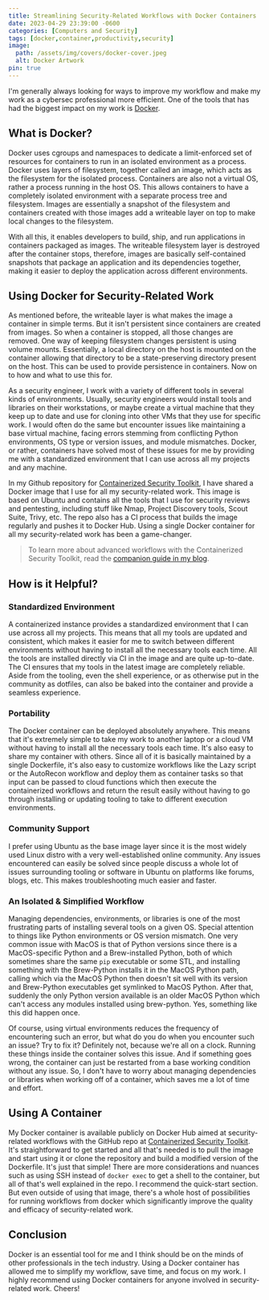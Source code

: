 ```yaml
---
title: Streamlining Security-Related Workflows with Docker Containers
date: 2023-04-29 23:39:00 -0600
categories: [Computers and Security]
tags: [docker,container,productivity,security]
image:
  path: /assets/img/covers/docker-cover.jpeg
  alt: Docker Artwork
pin: true
---
```


I'm generally always looking for ways to improve my workflow and make my work as a cybersec professional more efficient. One of the tools that has had the biggest impact on my work is [Docker](https://www.docker.com).

## What is Docker?

Docker uses cgroups and namespaces to dedicate a limit-enforced set of resources for containers to run in an isolated environment as a process. Docker uses layers of filesystem, together called an image, which acts as the filesystem for the isolated process. Containers are also not a virtual OS, rather a process running in the host OS. This allows containers to have a completely isolated environment with a separate process tree and filesystem. Images are essentially a snapshot of the filesystem and containers created with those images add a writeable layer on top to make local changes to the filesystem.

With all this, it enables developers to build, ship, and run applications in containers packaged as images. The writeable filesystem layer is destroyed after the container stops, therefore, images are basically self-contained snapshots that package an application and its dependencies together, making it easier to deploy the application across different environments.

## Using Docker for Security-Related Work

As mentioned before, the writeable layer is what makes the image a container in simple terms. But it isn't persistent since containers are created from images. So when a container is stopped, all those changes are removed. One way of keeping filesystem changes persistent is using volume mounts. Essentially, a local directory on the host is mounted on the container allowing that directory to be a state-preserving directory present on the host. This can be used to provide persistence in containers. Now on to how and what to use this for.

As a security engineer, I work with a variety of different tools in several kinds of environments. Usually, security engineers would install tools and libraries on their workstations, or maybe create a virtual machine that they keep up to date and use for cloning into other VMs that they use for specific work. I would often do the same but encounter issues like maintaining a base virtual machine, facing errors stemming from conflicting Python environments, OS type or version issues, and module mismatches. Docker, or rather, containers have solved most of these issues for me by providing me with a standardized environment that I can use across all my projects and any machine.

In my Github repository for [Containerized Security Toolkit](https://github.com/tanq16/containerized-security-toolkit), I have shared a Docker image that I use for all my security-related work. This image is based on Ubuntu and contains all the tools that I use for security reviews and pentesting, including stuff like Nmap, Project Discovery tools, Scout Suite, Trivy, etc. The repo also has a CI process that builds the image regularly and pushes it to Docker Hub. Using a single Docker container for all my security-related work has been a game-changer.

> To learn more about advanced workflows with the Containerized Security Toolkit, read the [companion guide in my blog](https://tanishq.page/blog/posts/cst-guide/).

## How is it Helpful?

### Standardized Environment

A containerized instance provides a standardized environment that I can use across all my projects. This means that all my tools are updated and consistent, which makes it easier for me to switch between different environments without having to install all the necessary tools each time. All the tools are installed directly via CI in the image and are quite up-to-date. The CI ensures that my tools in the latest image are completely reliable. Aside from the tooling, even the shell experience, or as otherwise put in the community as dotfiles, can also be baked into the container and provide a seamless experience.

### Portability

The Docker container can be deployed absolutely anywhere. This means that it's extremely simple to take my work to another laptop or a cloud VM without having to install all the necessary tools each time. It's also easy to share my container with others. Since all of it is basically maintained by a single Dockerfile, it's also easy to customize workflows like the Lazy script or the AutoRecon workflow and deploy them as container tasks so that input can be passed to cloud functions which then execute the containerized workflows and return the result easily without having to go through installing or updating tooling to take to different execution environments.

### Community Support

I prefer using Ubuntu as the base image layer since it is the most widely used Linux distro with a very well-established online community. Any issues encountered can easily be solved since people discuss a whole lot of issues surrounding tooling or software in Ubuntu on platforms like forums, blogs, etc. This makes troubleshooting much easier and faster.

### An Isolated & Simplified Workflow

Managing dependencies, environments, or libraries is one of the most frustrating parts of installing several tools on a given OS. Special attention to things like Python environments or OS version mismatch. One very common issue with MacOS is that of Python versions since there is a MacOS-specific Python and a Brew-installed Python, both of which sometimes share the same `pip` executable or some STL, and installing something with the Brew-Python installs it in the MacOS Python path, calling which via the MacOS Python then doesn't sit well with its version and Brew-Python executables get symlinked to MacOS Python. After that, suddenly the only Python version available is an older MacOS Python which can't access any modules installed using brew-python. Yes, something like this did happen once.

Of course, using virtual environments reduces the frequency of encountering such an error, but what do you do when you encounter such an issue? Try to fix it? Definitely not, because we're all on a clock. Running these things inside the container solves this issue. And if something goes wrong, the container can just be restarted from a base working condition without any issue. So, I don't have to worry about managing dependencies or libraries when working off of a container, which saves me a lot of time and effort.

## Using A Container

My Docker container is available publicly on Docker Hub aimed at security-related workflows with the GitHub repo at [Containerized Security Toolkit](https://github.com/tanq16/containerized-security-toolkit). It's straightforward to get started and all that's needed is to pull the image and start using it or clone the repository and build a modified version of the Dockerfile. It's just that simple! There are more considerations and nuances such as using SSH instead of `docker exec` to get a shell to the container, but all of that's well explained in the repo. I recommend the quick-start section. But even outside of using that image, there's a whole host of possibilities for running workflows from docker which significantly improve the quality and efficacy of security-related work.

## Conclusion

Docker is an essential tool for me and I think should be on the minds of other professionals in the tech industry. Using a Docker container has allowed me to simplify my workflow, save time, and focus on my work. I highly recommend using Docker containers for anyone involved in security-related work. Cheers!

